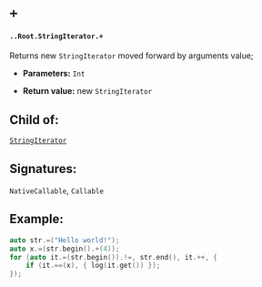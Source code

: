 # `+`

#### `..Root.StringIterator.+`

Returns new `StringIterator` moved forward by arguments value;

* **Parameters:** `Int`

* **Return value:** new `StringIterator`

## Child of:

[`StringIterator`](docs..Root.StringIterator.md)

## Signatures:

`NativeCallable`, `Callable`


## Example:



```c
auto str.=("Hello world!");
auto x.=(str.begin().+(4));
for (auto it.=(str.begin()).!=, str.end(), it.++, {
    if (it.==(x), { log(it.get()) });
});
```